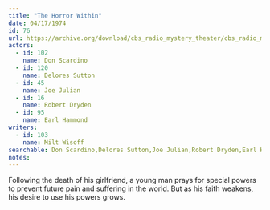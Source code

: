 ```yaml
---
title: "The Horror Within"
date: 04/17/1974
id: 76
url: https://archive.org/download/cbs_radio_mystery_theater/cbs_radio_mystery_theater-0051-0100.zip/cbs_radio_mystery_theater-0051-0100%2Fcbsrmt_0076_the_horror_within.mp3
actors:  
  - id: 102
    name: Don Scardino  
  - id: 120
    name: Delores Sutton  
  - id: 45
    name: Joe Julian  
  - id: 16
    name: Robert Dryden  
  - id: 95
    name: Earl Hammond
writers:  
  - id: 103
    name: Milt Wisoff
searchable: Don Scardino,Delores Sutton,Joe Julian,Robert Dryden,Earl Hammond Milt Wisoff
notes:  
---
```

Following the death of his girlfriend, a young man prays for special powers to prevent future pain and suffering in the world. But as his faith weakens, his desire to use his powers grows.